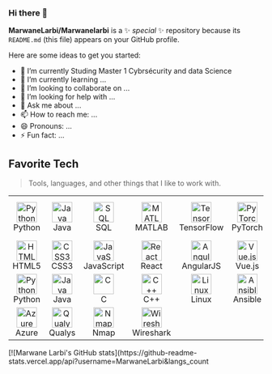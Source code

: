 ### Hi there 👋


**MarwaneLarbi/Marwanelarbi** is a ✨ _special_ ✨ repository because its `README.md` (this file) appears on your GitHub profile.

Here are some ideas to get you started:

- 🔭 I’m currently Studing  Master 1 Cybrsécurity and data Science
- 🌱 I’m currently learning ...
- 👯 I’m looking to collaborate on ...
- 🤔 I’m looking for help with ...
- 💬 Ask me about ...
- 📫 How to reach me: ...
- 😄 Pronouns: ...
- ⚡ Fun fact: ...


<h2 align="left" id="macropower-tech">Favorite Tech</h2>

> Tools, languages, and other things that I like to work with.
<table>
  <tr>
    <td align="center">
      <img src="https://cdn.jsdelivr.net/gh/devicons/devicon/icons/python/python-original.svg" alt="Python" width="40" height="40" /><br>Python
    </td>
    <td align="center">
      <img src="https://cdn.jsdelivr.net/gh/devicons/devicon/icons/java/java-original.svg" alt="Java" width="40" height="40" /><br>Java
    </td>
    <td align="center">
      <img src="https://cdn.jsdelivr.net/gh/devicons/devicon/icons/mysql/mysql-original.svg" alt="SQL" width="40" height="40" /><br>SQL
    </td>
    <td align="center">
      <img src="https://cdn.jsdelivr.net/gh/devicons/devicon/icons/matlab/matlab-original.svg" alt="MATLAB" width="40" height="40" /><br>MATLAB
    </td>
    <td align="center">
      <img src="https://cdn.jsdelivr.net/gh/devicons/devicon/icons/tensorflow/tensorflow-original.svg" alt="TensorFlow" width="40" height="40" /><br>TensorFlow
    </td>
    <td align="center">
      <img src="https://cdn.jsdelivr.net/gh/devicons/devicon/icons/pytorch/pytorch-original.svg" alt="PyTorch" width="40" height="40" /><br>PyTorch
    </td>
    <td align="center">
      <img src="https://cdn.jsdelivr.net/gh/simple-icons/simple-icons/icons/tableau.svg" alt="Tableau Public" width="40" height="40" /><br>Tableau Public
    </td>
    <td align="center">
      <img src="https://cdn.jsdelivr.net/gh/simple-icons/simple-icons/icons/powerbi.svg" alt="Power BI" width="40" height="40" /><br>Power BI
    </td>
    <td align="center">
      <img src="https://cdn.jsdelivr.net/gh/simple-icons/simple-icons/icons/microsoftexcel.svg" alt="Macros" width="40" height="40" /><br>Macros
    </td>
    <td align="center">
      <img src="https://cdn.jsdelivr.net/gh/simple-icons/simple-icons/icons/azuredevops.svg" alt="Azure" width="40" height="40" /><br>Azure
    </td>
  </tr>
  <tr>
    <td align="center">
      <img src="https://cdn.jsdelivr.net/gh/devicons/devicon/icons/html5/html5-original.svg" alt="HTML5" width="40" height="40" /><br>HTML5
    </td>
    <td align="center">
      <img src="https://cdn.jsdelivr.net/gh/devicons/devicon/icons/css3/css3-original.svg" alt="CSS3" width="40" height="40" /><br>CSS3
    </td>
    <td align="center">
      <img src="https://cdn.jsdelivr.net/gh/devicons/devicon/icons/javascript/javascript-original.svg" alt="JavaScript" width="40" height="40" /><br>JavaScript
    </td>
    <td align="center">
      <img src="https://cdn.jsdelivr.net/gh/devicons/devicon/icons/react/react-original.svg" alt="React" width="40" height="40" /><br>React
    </td>
    <td align="center">
      <img src="https://cdn.jsdelivr.net/gh/devicons/devicon/icons/angularjs/angularjs-original.svg" alt="AngularJS" width="40" height="40" /><br>AngularJS
    </td>
    <td align="center">
      <img src="https://cdn.jsdelivr.net/gh/devicons/devicon/icons/vuejs/vuejs-original.svg" alt="Vue.js" width="40" height="40" /><br>Vue.js
    </td>
    <td align="center">
      <img src="https://cdn.jsdelivr.net/gh/devicons/devicon/icons/nodejs/nodejs-original.svg" alt="Node.js" width="40" height="40" /><br>Node.js
    </td>
    <td align="center">
      <img src="https://cdn.jsdelivr.net/gh/devicons/devicon/icons/express/express-original.svg" alt="Express.js" width="40" height="40" /><br>Express.js
    </td>
    <td align="center">
      <img src="https://cdn.jsdelivr.net/gh/devicons/devicon/icons/mongodb/mongodb-original.svg" alt="MongoDB" width="40" height="40" /><br>MongoDB
    </td>
    <td align="center">
      <img src="https://cdn.jsdelivr.net/gh/devicons/devicon/icons/git/git-original.svg" alt="Git" width="40" height="40" /><br>Git
    </td>
  </tr>
  <tr>
    <td align="center">
      <img src="https://cdn.jsdelivr.net/gh/devicons/devicon/icons/python/python-original.svg" alt="Python" width="40" height="40" /><br>Python
    </td>
    <td align="center">
      <img src="https://cdn.jsdelivr.net/gh/devicons/devicon/icons/java/java-original.svg" alt="Java" width="40" height="40" /><br>Java
    </td>
    <td align="center">
      <img src="https://cdn.jsdelivr.net/gh/devicons/devicon/icons/c/c-original.svg" alt="C" width="40" height="40" /><br>C
    </td>
    <td align="center">
      <img src="https://cdn.jsdelivr.net/gh/devicons/devicon/icons/cplusplus/cplusplus-original.svg" alt="C++" width="40" height="40" /><br>C++
    </td>
    <td align="center">
      <img src="https://cdn.jsdelivr.net/gh/devicons/devicon/icons/linux/linux-original.svg" alt="Linux" width="40" height="40" /><br>Linux
    </td>
    <td align="center">
      <img src="https://cdn.jsdelivr.net/gh/devicons/devicon/icons/ansible/ansible-original.svg" alt="Ansible" width="40" height="40" /><br>Ansible
    </td>
    <td align="center">
      <img src="https://cdn.jsdelivr.net/gh/devicons/devicon/icons/docker/docker-original.svg" alt="Docker" width="40" height="40" /><br>Docker
    </td>
    <td align="center">
      <img src="https://cdn.jsdelivr.net/gh/devicons/devicon/icons/kubernetes/kubernetes-plain.svg" alt="Kubernetes" width="40" height="40" /><br>Kubernetes
    </td>
    <td align="center">
      <img src="https://cdn.jsdelivr.net/gh/devicons/devicon/icons/ssh/ssh-original.svg" alt="SSH" width="40" height="40" /><br>SSH
    </td>
    <td align="center">
      <img src="https://cdn.jsdelivr.net/gh/devicons/devicon/icons/owasp/owasp-original.svg" alt="OWASP" width="40" height="40" /><br>OWASP
    </td>
      </tr>

 <tr>
    <td align="center">
      <img src="https://cdn.jsdelivr.net/gh/simple-icons/simple-icons/icons/azure.svg" alt="Azure" width="40" height="40" /><br>Azure
    </td>
    <td align="center">
      <img src="https://cdn.jsdelivr.net/gh/simple-icons/simple-icons/icons/qualys.svg" alt="Qualys" width="40" height="40" /><br>Qualys
    </td>
    <td align="center">
      <img src="https://cdn.jsdelivr.net/gh/simple-icons/simple-icons/icons/nmap.svg" alt="Nmap" width="40" height="40" /><br>Nmap
    </td>
    <td align="center">
      <img src="https://cdn.jsdelivr.net/gh/simple-icons/simple-icons/icons/wireshark.svg" alt="Wireshark" width="40" height="40" /><br>Wireshark
    </td>
  </tr>
</table>
[![Marwane Larbi's GitHub stats](https://github-readme-stats.vercel.app/api?username=MarwaneLarbi&langs_count
